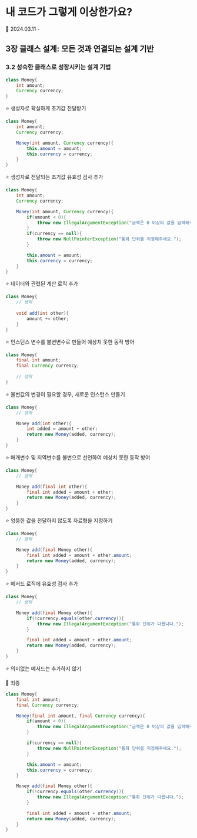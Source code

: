 # 내 코드가 그렇게 이상한가요?

📖 2024.03.11 -


## 3장 클래스 설계: 모든 것과 연결되는 설계 기반

### 3.2 성숙한 클래스로 성장시키는 설계 기법

```java
class Money{
    int amount;
    Currency currency;
}
```

⭐ 생성자로 확실하게 초기값 전달받기
```java
class Money{
    int amount;
    Currency currency;

    Money(int amount, Currency currency){
        this.amount = amount;
        this.currency = currency;
    }
}
```

⭐ 생성자로 전달되는 초기값 유효성 검사 추가
```java
class Money{
    int amount;
    Currency currency;

    Money(int amount, Currency currency){
        if(amount < 0){
            throw new IllegalArgumentException("금액은 0 이상의 값을 입력해주세요.");
        }
        if(currency == null){
            throw new NullPointerException("통화 단위를 지정해주세요.");
        }

        this.amount = amount;
        this.currency = currency;
    }
}
```

⭐ 데이터와 관련된 계산 로직 추가
```java
class Money{
    // 생략
    
    void add(int other){
        amount += other;
    }
}
```

⭐ 인스턴스 변수를 불변변수로 만들어 예상치 못한 동작 방어
```java
class Money{
    final int amount;
    final Currency currency;
    
    // 생략
}
```

⭐ 불변값의 변경이 필요할 경우, 새로운 인스턴스 만들기
```java
class Money{
    // 생략

    Money add(int other){
        int added = amount + other;
        return new Money(added, currency);
    }
}
```

⭐ 매개변수 및 지역변수를 불변으로 선언하여 예상치 못한 동작 방어
```java
class Money{
    // 생략

    Money add(final int other){
        final int added = amount + other;
        return new Money(added, currency);
    }
}
```

⭐ 엉뚱한 값을 전달하지 않도록 자료형을 지정하기
```java
class Money{
    // 생략

    Money add(final Money other){
        final int added = amount + other.amount;
        return new Money(added, currency);
    }
}
```

⭐ 메서드 로직에 유효성 검사 추가
```java
class Money{
    // 생략

    Money add(final Money other){
        if(!currency.equals(other.currency)){
            throw new IllegalArgumentException("통화 단위가 다릅니다.");
        }

        final int added = amount + other.amount;
        return new Money(added, currency);
    }
}
```

⭐ 의미없는 메서드는 추가하지 않기

🫠 최종
```java
class Money{
    final int amount;
    final Currency currency;

    Money(final int amount, final Currency currency){
        if(amount < 0){
            throw new IllegalArgumentException("금액은 0 이상의 값을 입력해주세요.");
        }

        if(currency == null){
            throw new NullPointerException("통화 단위를 지정해주세요.");
        }

        this.amount = amount;
        this.currency = currency;
    }

    Money add(final Money other){
        if(!currency.equals(other.currency)){
            throw new IllegalArgumentException("통화 단위가 다릅니다.");
        }

        final int added = amount + other.amount;
        return new Money(added, currency);
    }
}
```